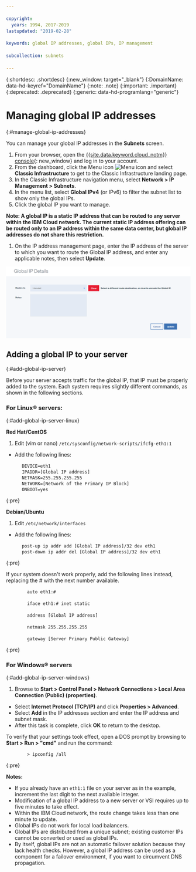 ```yaml
---

copyright:
  years: 1994, 2017-2019
lastupdated: "2019-02-28"

keywords: global IP addresses, global IPs, IP management

subcollection: subnets

---
```


{:shortdesc: .shortdesc}
{:new_window: target="_blank"}
{:DomainName: data-hd-keyref="DomainName"}
{:note: .note}
{:important: .important}
{:deprecated: .deprecated}
{:generic: data-hd-programlang="generic"}

# Managing global IP addresses
{:#manage-global-ip-addresses}

You can manage your global IP addresses in the **Subnets** screen. 

1. From your browser, open the [{{site.data.keyword.cloud_notm}} console](https://{DomainName}/){: new_window} and log in to your account.
1. From the dashboard, click the Menu icon ![Menu icon](../../icons/icon_hamburger.svg) and select **Classic Infrastructure** to get to the Classic Infrastructure landing page. 
1. In the Classic Infrastructure navigation menu, select **Network > IP Management > Subnets**.
1. In the menu list, select **Global IPv4** (or IPv6) to filter the subnet list to show only the global IPs.
1. Click the global IP you want to manage.
 
  **Note: A global IP is a static IP address that can be routed to any server within the IBM Cloud network. The current static 
  IP address offering can be routed only to an IP address within the same data center, but global IP addresses do not share 
  this restriction.**
  
1. On the IP address management page, enter the IP address of the server to which you want to route the Global IP address, and enter any applicable notes, then select **Update**.

![Figure 2](images/2_1.png)

## Adding a global IP to your server 
{:#add-global-ip-server}

Before your server accepts traffic for the global IP, that IP must be properly added to the system. Each system requires slightly different commands, as shown in the following sections.

### For Linux&reg; servers:
{:#add-global-ip-server-linux}

**Red Hat/CentOS**

1. Edit (vim or nano) `/etc/sysconfig/network-scripts/ifcfg-eth1:1`

* Add the following lines:
```
      DEVICE=eth1
      IPADDR=[Global IP address]
      NETMASK=255.255.255.255
      NETWORK=[Network of the Primary IP Block]
      ONBOOT=yes
```
{:pre}

**Debian/Ubuntu**

1. Edit `/etc/network/interfaces`

* Add the following lines:

```
      post-up ip addr add [Global IP address]/32 dev eth1
      post-down ip addr del [Global IP address]/32 dev eth1
```
{:pre}

If your system doesn't work properly, add the following lines instead, replacing the # with the next number available.

```
        auto eth1:#

        iface eth1:# inet static

        address [Global IP address]

        netmask 255.255.255.255

        gateway [Server Primary Public Gateway]
```
{:pre}

### For Windows&reg; servers
{:#add-global-ip-server-windows}

1. Browse to **Start > Control Panel > Network Connections > Local Area Connection (Public) (properties)**.
* Select **Internet Protocol (TCP/IP)** and click **Properties > Advanced**.
* Select **Add** in the IP addresses section and enter the IP address and subnet mask.
* After this task is complete, click **OK** to return to the desktop.

To verify that your settings took effect, open a DOS prompt by browsing to **Start > Run > "cmd"** and run the command:

```
        > ipconfig /all
```
{:pre}

**Notes:**

* If you already have an `eth1:1` file on your server as in the example, increment the last digit to the next available integer.
* Modification of a global IP address to a new server or VSI requires up to five minutes to take effect. 
* Within the IBM Cloud network, the route change takes less than one minute to update.
* Global IPs do not work for local load balancers.
* Global IPs are distributed from a unique subnet; existing customer IPs cannot be converted or used as global IPs.
* By itself, global IPs are not an automatic failover solution because they lack health checks. However, a global IP address can be used as a component for a failover environment, if you want to circumvent DNS propagation.
